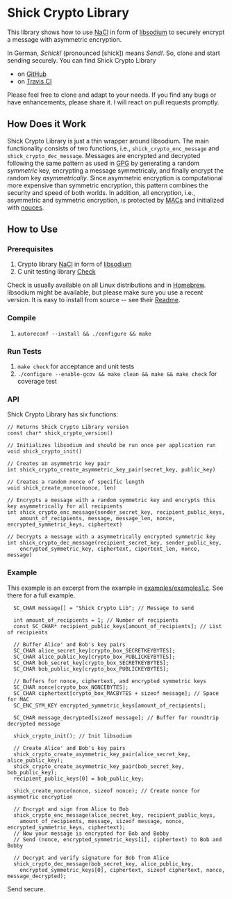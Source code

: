 # Shick Crypto Library
This library shows how to use [NaCl][NaCl] in form of [libsodium][libsodium] to securely encrypt a message with asymmetric encryption. 

In German, *Schick!* (pronounced [shick]) means *Send!*. So, clone and start sending securely. You can find Shick Crypto Library

* on [GitHub](https://github.com/lukaspustina/shick_crypto)
* on [Travis CI](https://travis-ci.org/lukaspustina/shick_crypto)

Please feel free to clone and adapt to your needs. If you find any bugs or have enhancements, please share it. I will react on pull requests promptly.

## How Does it Work

Shick Crypto Library is just a thin wrapper around libsodium. The main functionality consists of two functions, i.e., `shick_crypto_enc_message` and `shick_crypto_dec_message`. Messages are encrypted and decrypted following the same pattern as used in [GPG](http://en.wikipedia.org/wiki/GNU_Privacy_Guard#Process) by generating a random *symmetric* key, encrypting a message symmetricaly, and finally encrypt the random key *asymmetrically*. Since asymmetric encryption is computational more expensive than symmetric encryption, this pattern combines the security and speed of both worlds. In addition, all encryption, i.e., asymmetric and symmetric encryption, is protected by [MACs](http://en.wikipedia.org/wiki/Message_authentication_code) and initialized with [nouces](http://en.wikipedia.org/wiki/Cryptographic_nonce).

## How to Use

### Prerequisites

1. Crypto library [NaCl][NaCl] in form of [libsodium][libsodium]
2. C unit testing library [Check](http://en.wikipedia.org/wiki/Cryptographic_nonce)

Check is usually available on all Linux distributions and in [Homebrew](http://en.wikipedia.org/wiki/Cryptographic_nonce). libsodium might be available, but please make sure you use a recent version. It is easy to install from source -- see their [Readme](https://github.com/jedisct1/libsodium/blob/master/README.markdown).

[NaCl]:http://nacl.cace-project.eu
[libsodium]:https://github.com/jedisct1/libsodium

### Compile

1. `autoreconf --install && ./configure && make`

### Run Tests

1. `make check` for acceptance and unit tests
1. `./configure --enable-gcov && make clean && make && make check` for coverage test

### API

Shick Crypto Library has six functions:

```
// Returns Shick Crypto Library version
const char* shick_crypto_version()
```
```
// Initializes libsodium and should be run once per application run
void shick_crypto_init()
```
```
// Creates an asymmetric key pair
int shick_crypto_create_asymmetric_key_pair(secret_key, public_key)
```
```
// Creates a random nonce of specific length
void shick_create_nonce(nonce, len)
```
```
// Encrypts a message with a random symmetric key and encrypts this key asymmetrically for all recipients
int shick_crypto_enc_message(sender_secret_key, recipient_public_keys,  
    amount_of_recipients, message, message_len, nonce, encrypted_symmetric_keys, ciphertext)
```
```
// Decrypts a message with a asymmetrically encrypted symmetric key
int shick_crypto_dec_message(recipient_secret_key, sender_public_key,
    encrypted_symmetric_key, ciphertext, cipertext_len, nonce, message)
```

### Example

This example is an excerpt from the example in [examples/examples1.c](https://github.com/lukaspustina/shick_crypto/blob/master/examples/example1.c). See there for a full example.

```
  SC_CHAR message[] = "Shick Crypto Lib"; // Message to send

  int amount_of_recipients = 1; // Number of recipients
  const SC_CHAR* recipient_public_keys[amount_of_recipients]; // List of recipients

  // Buffer Alice' and Bob's key pairs
  SC_CHAR alice_secret_key[crypto_box_SECRETKEYBYTES];
  SC_CHAR alice_public_key[crypto_box_PUBLICKEYBYTES];
  SC_CHAR bob_secret_key[crypto_box_SECRETKEYBYTES];
  SC_CHAR bob_public_key[crypto_box_PUBLICKEYBYTES];

  // Buffers for nonce, ciphertext, and encrypted symmetric keys
  SC_CHAR nonce[crypto_box_NONCEBYTES];
  SC_CHAR ciphertext[crypto_box_MACBYTES + sizeof message]; // Space for MAC
  SC_ENC_SYM_KEY encrypted_symmetric_keys[amount_of_recipients];

  SC_CHAR message_decrypted[sizeof message]; // Buffer for roundtrip decrypted message

  shick_crypto_init(); // Init libsodium

  // Create Alice' and Bob's key pairs
  shick_crypto_create_asymmetric_key_pair(alice_secret_key, alice_public_key);
  shick_crypto_create_asymmetric_key_pair(bob_secret_key, bob_public_key);
  recipient_public_keys[0] = bob_public_key;

  shick_create_nonce(nonce, sizeof nonce); // Create nonce for asymmetric encryption

  // Encrypt and sign from Alice to Bob
  shick_crypto_enc_message(alice_secret_key, recipient_public_keys, 
    amount_of_recipients, message, sizeof message, nonce, encrypted_symmetric_keys, ciphertext);
  // Now your message is encrypted for Bob and Bobby
  // Send (nonce, encrypted_symmetric_keys[i], ciphertext) to Bob and Bobby

  // Decrypt and verify signature for Bob from Alice
  shick_crypto_dec_message(bob_secret_key, alice_public_key, 
    encrypted_symmetric_keys[0], ciphertext, sizeof ciphertext, nonce, message_decrypted);
```

Send secure.

